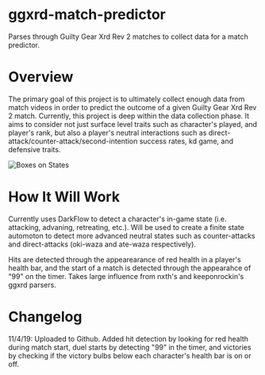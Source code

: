# ggxrd-match-predictor
Parses through Guilty Gear Xrd Rev 2 matches to collect data for a match predictor. 

# Overview
The primary goal of this project is to ultimately collect enough data from match videos in order to predict the outcome of a given Guilty Gear Xrd Rev 2 match. Currently, this project is deep within the data collection phase. It aims to consider not just surface level traits such as character's played, and player's rank, but also a player's neutral interactions such as direct-attack/counter-attack/second-intention success rates, kd game, and defensive traits. 

![Boxes on States](https://raw.githubusercontent.com/ravenseattuna/ggxrd-match-predictor/master/screenshots/compiled.png)

# How It Will Work
Currently uses DarkFlow to detect a character's in-game state (i.e. attacking, advaning, retreating, etc.). Will be used to create a finite state automoton to detect more advanced neutral states such as counter-attacks and direct-attacks (oki-waza and ate-waza respectively). 

Hits are detected through the appearearance of red health in a player's health bar, and the start of a match is detected through the appearahce of "99" on the timer. Takes large influence from nxth's and keeponrockin's ggxrd parsers. 

# Changelog
11/4/19: Uploaded to Github. Added hit detection by looking for red health during match start, duel starts by detecting "99" in the timer, and victories by checking if the victory bulbs below each character's health bar is on or off.



